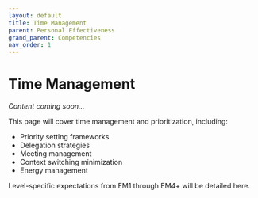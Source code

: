 ```yaml
---
layout: default
title: Time Management
parent: Personal Effectiveness
grand_parent: Competencies
nav_order: 1
---
```


# Time Management

*Content coming soon...*

This page will cover time management and prioritization, including:

- Priority setting frameworks
- Delegation strategies
- Meeting management
- Context switching minimization
- Energy management

Level-specific expectations from EM1 through EM4+ will be detailed here.